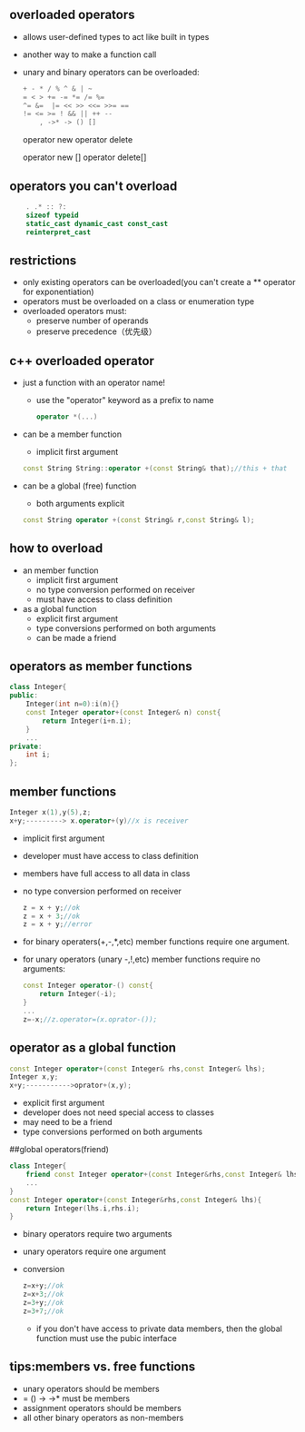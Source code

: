 ## overloaded operators

- allows user-defined types to act like built in types
- another way to make a function call

- unary and binary operators can be overloaded:

  ```cpp
  + - * / % ^ & | ~
  = < > += -= *= /= %=
  ^= &=  |= << >> <<= >>= ==
  != <= >= ! && || ++ --
      , ->* -> () []
  ```

  operator new    operator delete

  operator new []    operator delete[]

## operators you can't overload

```cpp
	. .* :: ?:
	sizeof typeid
    static_cast dynamic_cast const_cast
    reinterpret_cast
```

## restrictions

- only existing operators can be overloaded(you can't create a ** operator for exponentiation)
- operators must be overloaded on a class or enumeration type
- overloaded operators must:
  - preserve number of operands
  - preserve precedence（优先级）

## c++ overloaded operator

- just a function with an operator name!

  - use the "operator" keyword as a prefix to name

    ```cpp
    operator *(...)
    ```

- can be a member function

  - implicit first argument

  ```cpp
  const String String::operator +(const String& that);//this + that
  ```

- can be a global (free) function

  - both arguments explicit

  ```cpp
  const String operator +(const String& r,const String& l);
  ```

## how to overload

- an member function
  - implicit first argument
  - no type conversion performed on receiver
  - must have access to class definition
- as a global function
  - explicit first argument
  - type conversions performed on both arguments
  - can be made a friend

## operators as member functions

```cpp
class Integer{
public:
    Integer(int n=0):i(n){}
    const Integer operator+(const Integer& n) const{
        return Integer(i+n.i);
    }
    ...
private:
    int i;    
};
```

## member functions

```cpp
Integer x(1),y(5),z;
x+y;---------> x.operator+(y)//x is receiver
```

- implicit first argument

- developer must have access to class definition

- members have full access to all data in class

- no type conversion performed on receiver

  ```cpp
  z = x + y;//ok
  z = x + 3;//ok
  z = x + y;//error
  ```

- for binary operaters(+,-,*,etc) member functions require one argument.

- for unary operators (unary -,!,etc) member functions require no arguments:

  ```cpp
  const Integer operator-() const{
      return Integer(-i);
  }
  ...
  z=-x;//z.operator=(x.oprator-());
  ```

## operator as a global function

```cpp
const Integer operator+(const Integer& rhs,const Integer& lhs);
Integer x,y;
x+y;----------->oprator+(x,y);
```

- explicit first argument
- developer does not need special access to classes
- may need to be a friend
- type conversions performed on both arguments

##global operators(friend)

```cpp
class Integer{
    friend const Integer operator+(const Integer&rhs,const Integer& lhs);
    ...
}
const Integer operator+(const Integer&rhs,const Integer& lhs){
    return Integer(lhs.i,rhs.i);
}
```

- binary operators require two arguments

- unary operators require one argument

- conversion

  ```cpp
  z=x+y;//ok
  z=x+3;//ok
  z=3+y;//ok
  z=3+7;//ok
  ```

  - if you don't have access to private data members, then the global function must use the pubic interface

## tips:members vs. free functions

- unary operators should be members
- = () -> ->* must be members
- assignment operators should be members
- all other binary operators as non-members